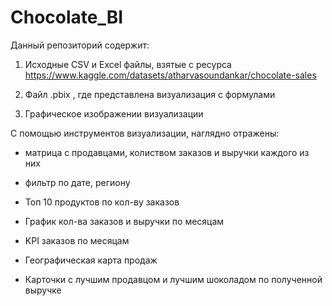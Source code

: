 # Chocolate_BI

Данный репозиторий содержит:

1. Исходные CSV и Excel файлы, взятые с ресурса https://www.kaggle.com/datasets/atharvasoundankar/chocolate-sales

2. Файл .pbix , где представлена визуализация с формулами

3. Графическое изображении визуализации


С помощью инструментов визуализации, наглядно отражены:

- матрица с продавцами, колиством заказов и выручки каждого из них

- фильтр по дате, региону

- Топ 10 продуктов по кол-ву заказов

- График кол-ва заказов и выручки по месяцам

- KPI заказов по месяцам

- Географическая карта продаж

- Карточки с лучшим продавцом и лучшим шоколадом по полученной выручке
